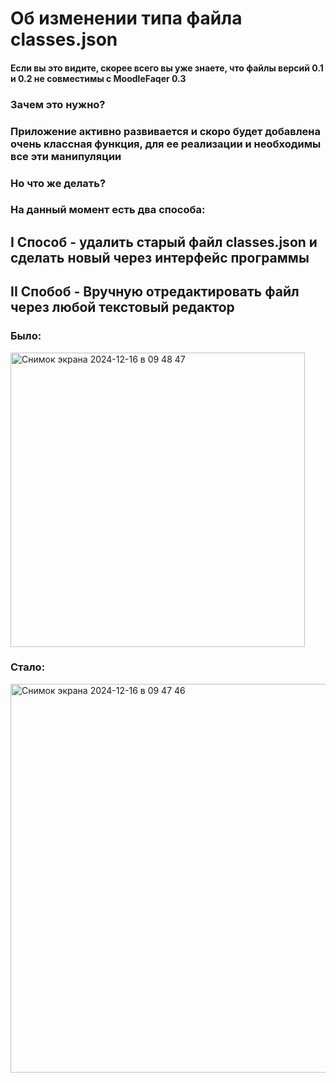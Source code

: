 # Об изменении типа файла classes.json

#### Если вы это видите, скорее всего вы уже знаете, что файлы версий 0.1 и 0.2 не совместимы с MoodleFaqer 0.3

### Зачем это нужно?

### Приложение активно развивается и скоро будет добавлена очень классная функция, для ее реализации и необходимы все эти манипуляции

### Но что же делать?

### На данный момент есть два способа:

## I Способ - удалить старый файл classes.json и сделать новый через интерфейс программы

## II Спобоб - Вручную отредактировать файл через любой текстовый редактор
### Было:
<img width="471" alt="Снимок экрана 2024-12-16 в 09 48 47" src="https://github.com/user-attachments/assets/431457d8-9075-4b0d-9f06-d51a85d7d972" />

### Стало:
<img width="622" alt="Снимок экрана 2024-12-16 в 09 47 46" src="https://github.com/user-attachments/assets/e85b75f5-f8fc-4724-acf3-eb2149e1121c" />
